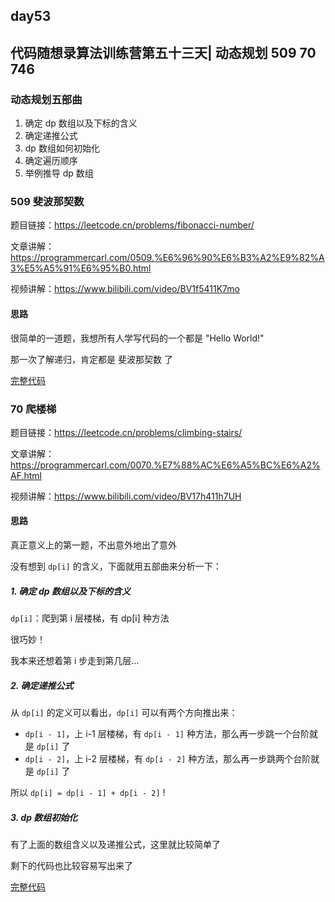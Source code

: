 ## day53

## 代码随想录算法训练营第五十三天| 动态规划 509 70 746

### 动态规划五部曲

1. 确定 dp 数组以及下标的含义
2. 确定递推公式
3. dp 数组如何初始化
4. 确定遍历顺序
5. 举例推导 dp 数组

### 509 斐波那契数

题目链接：https://leetcode.cn/problems/fibonacci-number/

文章讲解：https://programmercarl.com/0509.%E6%96%90%E6%B3%A2%E9%82%A3%E5%A5%91%E6%95%B0.html

视频讲解：https://www.bilibili.com/video/BV1f5411K7mo

#### 思路
很简单的一道题，我想所有人学写代码的一个都是 "Hello World!"

那一次了解递归，肯定都是 斐波那契数 了

[完整代码](https://github.com/hd2yao/leetcode/tree/master/training/day53/0509_fibonacci_number.go)

### 70 爬楼梯

题目链接：https://leetcode.cn/problems/climbing-stairs/

文章讲解：https://programmercarl.com/0070.%E7%88%AC%E6%A5%BC%E6%A2%AF.html

视频讲解：https://www.bilibili.com/video/BV17h411h7UH

#### 思路
真正意义上的第一题，不出意外地出了意外

没有想到 `dp[i]` 的含义，下面就用五部曲来分析一下：

##### 1. 确定 dp 数组以及下标的含义

`dp[i]`：爬到第 i 层楼梯，有 dp[i] 种方法

很巧妙！

我本来还想着第 i 步走到第几层...

##### 2. 确定递推公式

从 `dp[i]` 的定义可以看出，`dp[i]` 可以有两个方向推出来：

- `dp[i - 1]`，上 i-1 层楼梯，有 `dp[i - 1]` 种方法，那么再一步跳一个台阶就是 `dp[i]` 了
- `dp[i - 2]`，上 i-2 层楼梯，有 `dp[i - 2]` 种方法，那么再一步跳两个台阶就是 `dp[i]` 了

所以 `dp[i] = dp[i - 1] + dp[i - 2]` !

##### 3. dp 数组初始化

有了上面的数组含义以及递推公式，这里就比较简单了

剩下的代码也比较容易写出来了

[完整代码](https://github.com/hd2yao/leetcode/tree/master/training/day53/0070_climbing_stairs.go)